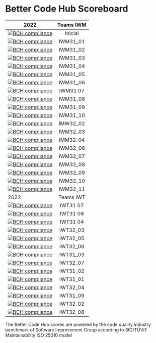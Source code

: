# Better Code Hub Scoreboard
 


| 2022        | Teams IWM |          
| ------------- |:-------------:| 
| [![BCH compliance](https://bettercodehub.com/edge/badge/jdiazfernandez/EMS-lab3_mantenibilidad?branch=main&token=d5fb16d23d90b90e4a785307557f9ccab4deb07e)](https://bettercodehub.com/) | Inicial |
| [![BCH compliance](https://bettercodehub.com/edge/badge/ETSISI-EMS/ems2022_lab_3_mantenibilidad_iwm31-grupoiwm31_01?branch=main&token=eb9f0cc2e3920a962b0f915e5a252d565e5acc5d)](https://bettercodehub.com/) | IWM31_01 |
| [![BCH compliance](https://bettercodehub.com/edge/badge/ETSISI-EMS/ems2022_lab_3_mantenibilidad_iwm31-grupoiwm31_02?branch=main&token=5391d9ceea400d39b23c33bc30a12740dd86900b)](https://bettercodehub.com/) | IWM31_02 |
| [![BCH compliance](https://bettercodehub.com/edge/badge/ETSISI-EMS/ems2022_lab_3_mantenibilidad_iwm31-grupoiwm31_03?branch=main&token=96bbb79bd1035fdd43a460e80355c7830132afc9)](https://bettercodehub.com/) | IWM31_03 |
| [![BCH compliance](https://bettercodehub.com/edge/badge/ETSISI-EMS/ems2022_lab_3_mantenibilidad_iwm31-grupoiwm31_04?branch=main&token=27597408d25b4ea3f056905292e01a4299e125bb)](https://bettercodehub.com/) | IWM31_04 |
| [![BCH compliance](https://bettercodehub.com/edge/badge/ETSISI-EMS/ems2022_lab_3_mantenibilidad_iwm31-grupoiwm31_05?branch=main&token=da2f6d8babd15f451b9903565dbf04cc79530126)](https://bettercodehub.com/) | IWM31_05 |
| [![BCH compliance](https://bettercodehub.com/edge/badge/ETSISI-EMS/ems2022_lab_3_mantenibilidad_iwm31-grupoiwm31_06?branch=main&token=a34a07d07cb02a034e690d86e0cc693510dfca05)](https://bettercodehub.com/) | IWM31_06 |
| [![BCH compliance](https://bettercodehub.com/edge/badge/ETSISI-EMS/ems2022_lab_3_mantenibilidad_iwm31-grupoiwm31-07?branch=main&token=bb4b7865c6ef20e001da902ad65483126c54f88f)](https://bettercodehub.com/) | IWM31 07 |
| [![BCH compliance](https://bettercodehub.com/edge/badge/ETSISI-EMS/ems2022_lab_3_mantenibilidad_iwm31-ems2022-iwm31-08?branch=main&token=7b83d286cbf629fd7c0e0d29b747a382fafb491d)](https://bettercodehub.com/) | IWM31_08 |
[![BCH compliance](https://bettercodehub.com/edge/badge/ETSISI-EMS/ems2022_lab_3_mantenibilidad_iwm31-grupoiwm31_09?branch=main&token=6c83a33a47e95cef78b87a4b909e7f181f3b0a6a)](https://bettercodehub.com/) | IWM31_09 |
| [![BCH compliance](https://bettercodehub.com/edge/badge/ETSISI-EMS/ems2022_lab_3_mantenibilidad_iwm31-ems2022-iwm31-10?branch=main&token=86831cc375aa567048cdf9a3f74e6126097225b8)](https://bettercodehub.com/) | IWM31_10 |
| [![BCH compliance](https://bettercodehub.com/edge/badge/ETSISI-EMS/ems2022_lab_3_mantenibilidad_iwm32-grupoiwm32_02?branch=main&token=ba03c0f18ed751084329f40a99e8558d6063e4b8)](https://bettercodehub.com/) | IMW32_02 |
| [![BCH compliance](https://bettercodehub.com/edge/badge/ETSISI-EMS/ems2022_lab_3_mantenibilidad_iwm31-grupoiwm32_03?branch=main&token=2e6691e585ce6c5bb9104439e22760057561d223)](https://bettercodehub.com/) | IWM32_03 |
| [![BCH compliance](https://bettercodehub.com/edge/badge/ETSISI-EMS/ems2022_lab_3_mantenibilidad_iwm31-grupoiwm32_04?branch=main&token=5d876b24aa672e4f7361bfcd7bb2e179a9805719)](https://bettercodehub.com/) | IMM32_04 |
| [![BCH compliance](https://bettercodehub.com/edge/badge/ETSISI-EMS/ems2022_lab_3_mantenibilidad_iwm32-grupoiwm32_06?branch=main&token=31346540225b4c39de2c1b406d432ed6a3504c72)](https://bettercodehub.com/) | IWM32_06 |
| [![BCH compliance](https://bettercodehub.com/edge/badge/ETSISI-EMS/ems2022_lab_3_mantenibilidad_iwm32-ems2022-iwm32-07?branch=main&token=beede2df6a015d175c353ab76d0d7fb6a87f6669)](https://bettercodehub.com/) | IWM32_07
| [![BCH compliance](https://bettercodehub.com/edge/badge/ETSISI-EMS/ems2022_lab_3_mantenibilidad_iwm32-grupoiwm32_08?branch=main&token=1b8340336490f25a0845fe017218da2284869999)](https://bettercodehub.com/) | IWM32_08 | 
| [![BCH compliance](https://bettercodehub.com/edge/badge/ETSISI-EMS/ems2022_lab_3_mantenibilidad_iwm32-ems2022-iwm32-09?branch=main&token=8ed771ea7fda1c757e6055115cb2a0a2b7721b68)](https://bettercodehub.com/) | IWM32_09 |
| [![BCH compliance](https://bettercodehub.com/edge/badge/ETSISI-EMS/ems2022_lab_3_mantenibilidad_iwm32-grupoiwm32_10?branch=main&token=e03c210621ce43350c91b98bb4674440db0477a7)](https://bettercodehub.com/)| IWM32_10 |
| [![BCH compliance](https://bettercodehub.com/edge/badge/ETSISI-EMS/ems2022_lab_3_mantenibilidad_iwm31-gurpoiwm32_11?branch=main&token=947b2d63d6614019734b98581e8180851aa9a860)](https://bettercodehub.com/)| IWM32_11 |
| 2022        | Teams IWT |   
| [![BCH compliance](https://bettercodehub.com/edge/badge/ETSISI-EMS/ems2022_lab_3_mantenibilidad_iwt31-grupoiwt31_07?branch=main&token=243df61d69f76df890c9fb011044395b9c5a70aa)](https://bettercodehub.com/) | IWT31 07 |
| [![BCH compliance](https://bettercodehub.com/edge/badge/ETSISI-EMS/ems2022_lab_3_mantenibilidad_iwt31-grupoiwt31_08?branch=main&token=000109ac0354a6665833082701ef80fbf17d73a3)](https://bettercodehub.com/) | IWT31 08 |
| [![BCH compliance](https://bettercodehub.com/edge/badge/ETSISI-EMS/ems2022_lab_3_mantenibilidad_iwt31-grupoiwt31_04?branch=main&token=154060a850f56f42acc48285e1f06dc792602cbb)](https://bettercodehub.com/) | IWT31 04 |
| [![BCH compliance](https://bettercodehub.com/edge/badge/ETSISI-EMS/ems2022_lab_3_mantenibilidad_iwt32-grupoiwt32_03?branch=main&token=85e7c40dfe9c2c9edcc90e835d56a8a126959d17)](https://bettercodehub.com/) | IWT32_03 |
| [![BCH compliance](https://bettercodehub.com/edge/badge/ETSISI-EMS/ems2022_lab_3_mantenibilidad_iwt32-grupoiwt32_05?branch=main&token=fddd014b2ba8f01164535a98d3b29c5efc1be438)](https://bettercodehub.com/) | IWT32_05 |
| [![BCH compliance](https://bettercodehub.com/edge/badge/ETSISI-EMS/ems2022_lab_3_mantenibilidad_iwt32-grupoiwt32_06?branch=main&token=8d34b0072fb8e88c9103ee493a1c57ab51efaa4b)](https://bettercodehub.com/) | IWT32_06 |
| [![BCH compliance](https://bettercodehub.com/edge/badge/ETSISI-EMS/ems2022_lab_3_mantenibilidad_iwt31-grupoiwt31_03?branch=main&token=77231abdb5031c023cdd0b3e6bce37fbf60af356)](https://bettercodehub.com/) | IWT31_03 |
| [![BCH compliance](https://bettercodehub.com/edge/badge/ETSISI-EMS/ems2022_lab_3_mantenibilidad_iwt32-grupoiwt32_07?branch=main&token=f5243a81f3eb9e5ac8ddfc0cdbe759e30f0d49a3)](https://bettercodehub.com/) | IWT32_07 |
| [![BCH compliance](https://bettercodehub.com/edge/badge/ETSISI-EMS/ems2022_lab_3_mantenibilidad_iwt31-grupoiwt31_02?branch=main&token=9855b081e2b37bbcdfc8120ba213dcd20f8241ba)](https://bettercodehub.com/) | IWT31_02 |
| [![BCH compliance](https://bettercodehub.com/edge/badge/ETSISI-EMS/ems2022_lab_3_mantenibilidad_iwt31-grupoiwt31_01?branch=main&token=7ce5461cab402fee729e6b256ae79e78bf70a7f9)](https://bettercodehub.com/) | IWT31_01 |
| [![BCH compliance](https://bettercodehub.com/edge/badge/ETSISI-EMS/ems2022_lab_3_mantenibilidad_iwt32-grupoiwt32_04?branch=main&token=962c54415ebd441520857d538df849232414fb8d)](https://bettercodehub.com/) | IWT32_04 |
| [![BCH compliance](https://bettercodehub.com/edge/badge/ETSISI-EMS/ems2022_lab_3_mantenibilidad_iwt31-grupoiwt31_09?branch=main&token=f2b068669c6c5ec9e0514a9d42af85b0a212686b)](https://bettercodehub.com/) | IWT31_09 |
| [![BCH compliance](https://bettercodehub.com/edge/badge/ETSISI-EMS/ems2022_lab_3_mantenibilidad_iwt32-grupoiwt32_02?branch=main&token=b1351d982b654adf5e1b3bf5189e2f172b80d125)](https://bettercodehub.com/) | IWT32_02 |
| [![BCH compliance](https://bettercodehub.com/edge/badge/ETSISI-EMS/ems2022_lab_3_mantenibilidad_iwt31-grupoiwt32_08?branch=main&token=5cb20b2d9434a245d886612c0bacc84c6c3b7481)](https://bettercodehub.com/) | IWT32_08 |


The Better Code Hub scores are powered by the code quality industry benchmark of Software Improvement Group according to SIG/TÜViT Maintainability ISO 25010 model
